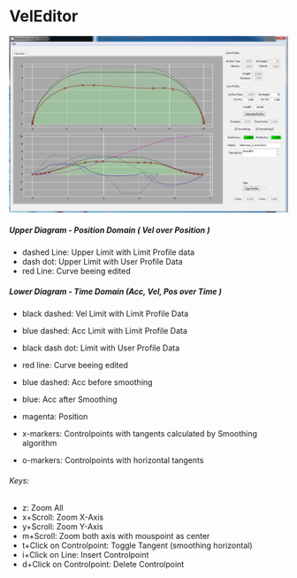

# VelEditor

![Screen](https://github.com/wiredworks/wiredworks_winches/blob/master/Pictures/VelEditorOverview.png)

##### Upper Diagram - Position Domain ( Vel over Position )
* dashed Line: Upper Limit with Limit Profile data
* dash dot: Upper Limit with User Profile Data
* red Line: Curve beeing edited

##### Lower Diagram - Time Domain (Acc, Vel, Pos over Time )
* black dashed: Vel Limit with Limit Profile Data
* blue dashed:  Acc Limit with Limit Profile Data
* black dash dot: Limit with User Profile Data
* red line: Curve beeing edited
* blue dashed: Acc before smoothing
* blue: Acc after Smoothing
* magenta: Position

* x-markers: Controlpoints with tangents calculated by Smoothing algorithm
* o-markers: Controlpoints with horizontal tangents

###### Keys:
* z: Zoom All
* x+Scroll: Zoom X-Axis
* y+Scroll: Zoom Y-Axis
* m+Scroll: Zoom both axis with mouspoint as center
* t+Click on Controlpoint: Toggle Tangent (smoothing horizontal)
* i+Click on Line: Insert Controlpoint
* d+Click on Controlpoint: Delete Controlpoint



